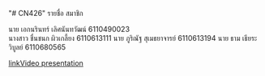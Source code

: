 "# CN426" 
รายชื่อ สมาชิก 

นาย เอกนรินทร์ เลิศนันทวัฒน์ 6110490023  
นางสาว ชื่นชนก ผิวเกลี้ยง 6110613111 
นาย ภูริณัฐ สุเมธยาจารย์ 6110613194 
นาย ธาม เธียระวิบูลย์ 6110680565 

[linkVideo presentation](https://drive.google.com/file/d/1eOVCefT_5ohm-dc8QA_wWL5gHfaESguf/view?usp=sharing)
